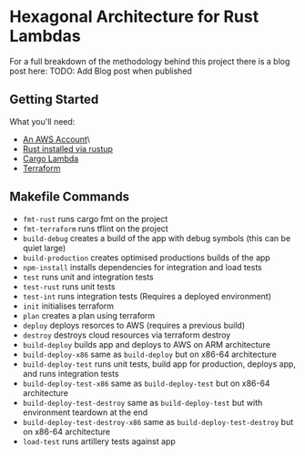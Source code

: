 # Hexagonal Architecture for Rust Lambdas

For a full breakdown of the methodology behind this project there is a blog post here:
TODO: Add Blog post when published

## Getting Started
What you'll need:
* [An AWS Account](https://aws.amazon.com/free/)\
* [Rust installed via rustup](https://rustup.rs/)
* [Cargo Lambda](https://www.cargo-lambda.info/guide/getting-started.html)
* [Terraform](https://www.terraform.io/)

## Makefile Commands
* `fmt-rust` runs cargo fmt on the project
* `fmt-terraform` runs tflint on the project
* `build-debug` creates a build of the app with debug symbols (this can be quiet large)
* `build-production` creates optimised productions builds of the app
* `npm-install` installs dependencies for integration and load tests
* `test` runs unit and integration tests
* `test-rust` runs unit tests
* `test-int` runs integration tests (Requires a deployed environment)
* `init` initialises terraform
* `plan` creates a plan using terraform
* `deploy` deploys resorces to AWS (requires a previous build)
* `destroy` destroys cloud resources via terraform destroy
* `build-deploy` builds app and deploys to AWS on ARM architecture
* `build-deploy-x86` same as `build-deploy` but on x86-64 architecture
* `build-deploy-test` runs unit tests, build app for production, deploys app, and runs integration tests
* `build-deploy-test-x86` same as `build-deploy-test` but on x86-64 architecture
* `build-deploy-test-destroy` same as `build-deploy-test` but with environment teardown at the end
* `build-deploy-test-destroy-x86` same as `build-deploy-test-destroy` but on x86-64 architecture
* `load-test` runs artillery tests against app